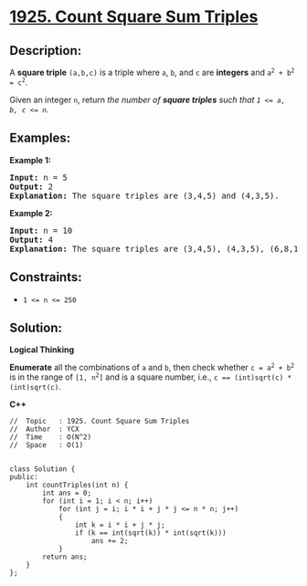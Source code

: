 # [1925. Count Square Sum Triples](https://leetcode.com/problems/count-square-sum-triples/)


## Description:

<p>A <strong>square triple</strong> <code>(a,b,c)</code> is a triple where <code>a</code>, <code>b</code>, and <code>c</code> are <strong>integers</strong> and <code>a<sup>2</sup> + b<sup>2</sup> = c<sup>2</sup></code>.</p>

<p>Given an integer <code>n</code>, return <em>the number of <strong>square triples</strong> such that <code>1 &lt;= a, b, c &lt;= n</code>.</em></p>


## Examples:

<strong>Example 1:</strong>
<pre>
<strong>Input:</strong> n = 5
<strong>Output:</strong> 2
<strong>Explanation:</strong> The square triples are (3,4,5) and (4,3,5).
</pre>

<strong>Example 2:</strong>
<pre>
<strong>Input:</strong> n = 10
<strong>Output:</strong> 4
<strong>Explanation:</strong> The square triples are (3,4,5), (4,3,5), (6,8,10), and (8,6,10).
</pre>


## Constraints:

<ul>
    <li><code>1 &lt;= n &lt;= 250</code></li>
</ul>


## Solution:

<strong>Logical Thinking</strong>
<p><strong>Enumerate</strong> all the combinations of <code>a</code> and <code>b</code>, then check whether <code>c = a<sup>2</sup> + b<sup>2</sup></code> is in the range of <code>[1, n<sup>2</sup>]</code> and is a square number, i.e., <code>c == (int)sqrt(c) * (int)sqrt(c)</code>.</p>


<strong>C++</strong>

```
//  Topic   : 1925. Count Square Sum Triples
//  Author  : YCX
//  Time    : O(N^2)
//  Space   : O(1)


class Solution {
public:
    int countTriples(int n) {
        int ans = 0;
        for (int i = 1; i < n; i++)
            for (int j = i; i * i + j * j <= n * n; j++)
            {
                int k = i * i + j * j;
                if (k == int(sqrt(k)) * int(sqrt(k)))
                    ans += 2;
            }
        return ans;
    }
};
```